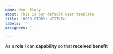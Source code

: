 ```yaml
---
name: User Story
about: This is our default user template
title: 'USER STORY: <TITLE>'
labels: ''
assignees: ''

---
```


As a **role** I can **capability** so that **received benefit**
